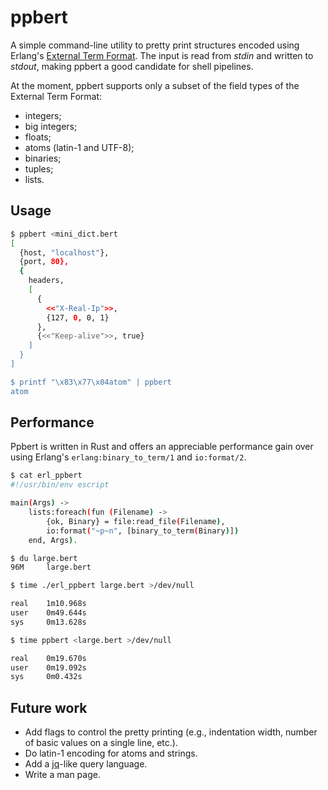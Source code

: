 # ppbert

A simple command-line utility to pretty print structures encoded using
Erlang's [External Term Format](http://erlang.org/doc/apps/erts/erl_ext_dist.html).
The input is read from *stdin* and written to *stdout*, making ppbert
a good candidate for shell pipelines.

At the moment, ppbert supports only a subset of the field types of the
External Term Format:

- integers;
- big integers;
- floats;
- atoms (latin-1 and UTF-8);
- binaries;
- tuples;
- lists.

## Usage

```sh
$ ppbert <mini_dict.bert
[
  {host, "localhost"},
  {port, 80},
  {
    headers,
    [
      {
        <<"X-Real-Ip">>,
        {127, 0, 0, 1}
      },
      {<<"Keep-alive">>, true}
    ]
  }
]

$ printf "\x83\x77\x04atom" | ppbert
atom
```

## Performance

Ppbert is written in Rust and offers an appreciable performance gain
over using Erlang's `erlang:binary_to_term/1` and `io:format/2`.

```sh
$ cat erl_ppbert
#!/usr/bin/env escript

main(Args) ->
    lists:foreach(fun (Filename) ->
        {ok, Binary} = file:read_file(Filename),
        io:format("~p~n", [binary_to_term(Binary)])
    end, Args).

$ du large.bert
96M     large.bert

$ time ./erl_ppbert large.bert >/dev/null

real    1m10.968s
user    0m49.644s
sys     0m13.628s

$ time ppbert <large.bert >/dev/null

real    0m19.670s
user    0m19.092s
sys     0m0.432s
```

## Future work

- Add flags to control the pretty printing (e.g., indentation width,
  number of basic values on a single line, etc.).
- Do latin-1 encoding for atoms and strings.
- Add a [jq](https://stedolan.github.io/jq/)-like query language.
- Write a man page.
